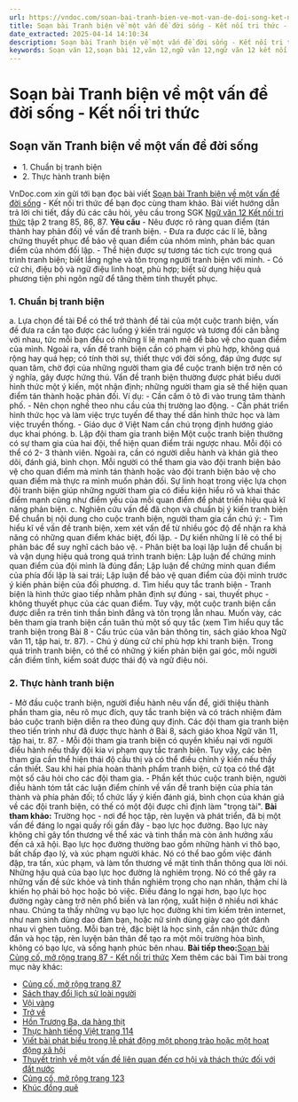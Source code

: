 ```yaml
---
url: https://vndoc.com/soan-bai-tranh-bien-ve-mot-van-de-doi-song-ket-noi-tri-thuc-330542
title: Soạn bài Tranh biện về một vấn đề đời sống - Kết nối tri thức - VnDoc.com
date_extracted: 2025-04-14 14:10:34
description: Soạn bài Tranh biện về một vấn đề đời sống - Kết nối tri thức được VnDoc.com sưu tầm và xin gửi tới bạn đọc cùng tham khảo nhé.
keywords: Soạn văn 12,soạn bài 12,văn 12,ngữ văn 12,ngữ văn 12 kết nối tri thức,soạn ngữ văn 12,giải ngữ văn 12,soạn văn 12 kết nối tri thức,soạn văn 12 kết nối tri thức ngắn nhất,văn 12 kết nối tri thức,soạn văn 12 tập 2 trang 85 Kết nối tri thức,Soạn bài Tranh biện về một vấn đề đời sống Kết nối tri thức,Soạn bài Tranh biện về một vấn đề đời sống,Soạn văn Tranh biện về một vấn đề đời sống,Tranh biện về một vấn đề đời sống,soạn văn 12 tập 2 trang 87,soạn văn 12 tập 2 trang 86
---
```


# Soạn bài Tranh biện về một vấn đề đời sống - Kết nối tri thức
## Soạn văn Tranh biện về một vấn đề đời sống
  * 1\. Chuẩn bị tranh biện
  * 2\. Thực hành tranh biện

VnDoc.com xin gửi tới bạn đọc bài viết [Soạn bài Tranh biện về một vấn đề đời sống](<https://vndoc.com/soan-bai-tranh-bien-ve-mot-van-de-doi-song-ket-noi-tri-thuc-330542>) \- Kết nối tri thức để bạn đọc cùng tham khảo. Bài viết hướng dẫn trả lời chi tiết, đầy đủ các câu hỏi, yêu cầu trong SGK [Ngữ văn 12 Kết nối tri thức](<https://vndoc.com/soan-van-12-ket-noi-tri-thuc>) tập 2 trang 85, 86, 87.
**Yêu cầu**
\- Nêu được rõ ràng quan điểm \(tán thành hay phản đối\) về vấn đề tranh biện.
\- Đưa ra được các lí lē, bằng chứng thuyết phục để bảo vệ quan điểm của nhóm mình, phản bác quan điểm của nhóm đối lập.
\- Thể hiện được sự tương tác tích cực trong quá trình tranh biện; biết lắng nghe và tôn trọng người tranh biện với mình.
\- Có cử chi, điệu bộ và ngữ điệu linh hoạt, phù hợp; biết sử dụng hiệu quả phương tiện phi ngôn ngữ để tăng thêm tính thuyết phục.
### 1\. Chuẩn bị tranh biện
a. Lựa chọn đề tài
Để có thể trở thành đề tài của một cuộc tranh biện, vấn đề đưa ra cần tạo được các luồng ý kiến trái ngược và tương đối cân bằng với nhau, tức mỗi bạn đều có những lí lẽ mạnh mẽ để bảo vệ cho quan điểm của mình. Ngoài ra, vấn đề tranh biện cần có phạm vi phù hợp, không quá rộng hay quá hẹp; có tính thời sự, thiết thực với đời sống, đáp ứng được sự quan tâm, chờ đợi của những người tham gia để cuộc tranh biện trở nên có ý nghĩa, gây được hứng thú. Vấn đề tranh biện thường được phát biểu dưới hình thức một ý kiến, một nhận định; những người tham gia sẽ thể hiện quan điểm tán thành hoặc phản đối. Ví dụ:
\- Cần cấm ô tô đi vào trung tâm thành phố.
\- Nên chọn nghề theo nhu cầu của thị trường lao động.
\- Cần phát triển hình thức học và làm việc trực tuyến để thay thế dần hình thức học và làm việc truyền thống.
\- Giáo dục ở Việt Nam cần chú trọng định hướng giáo dục khai phóng.
b. Lập đội tham gia tranh biện
Một cuộc tranh biện thường có sự tham gia của hai đội, thể hiện quan điểm trái ngược nhau. Mỗi đội có thể có 2- 3 thành viên. Ngoài ra, cần có người diễu hành và khán giả theo dõi, đánh giá, bình chọn. Mỗi người có thể tham gia vào đội tranh biện bảo vệ cho quan điểm mà mình tán thành hoặc vào đội tranh biện bảo vệ cho quan điểm mà thực ra mình muốn phản đối. Sự linh hoạt trong việc lựa chọn đội tranh biện giúp những người tham gia có điều kiện hiểu rõ và khai thác điểm mạnh cũng như điểm yếu của mỗi quan điểm để phát triển hiệu quả kĩ năng phản biện.
c. Nghiên cứu vấn đề đã chọn và chuẩn bị ý kiến tranh biện
Để chuẩn bị nội dung cho cuộc tranh biện, người tham gia cần chú ý:
\- Tìm hiểu kĩ về vấn đề tranh biện, xem xét vấn để từ nhiều góc độ để nhận ra khả năng có những quan điểm khác biệt, đối lập.
\- Dự kiến những lí lẽ có thể bị phản bác để suy nghĩ cách bảo vệ.
\- Phân biệt ba loại lập luận để chuẩn bị và vận dụng hiệu quả trong quá trình tranh biện: Lập luận để chứng minh quan điểm của đội mình là đúng đắn; Lập luận để chứng minh quan điểm của phía đối lập là sai trái; Lập luận để bảo vệ quan điểm của đội mình trước ý kiến phản biện của đối phương.
d. Tìm hiểu quy tắc tranh biện
\- Tranh biện là hình thức giao tiếp nhằm phân định sự đúng - sai, thuyết phục - không thuyết phục của các quan điểm. Tuy vậy, một cuộc tranh biện cần được diễn ra trên tinh thần bình đẳng và tôn trọng lẫn nhau. Muốn vày, các bên tham gia tranh biện cần tuân thủ một số quy tắc \(xem Tìm hiểu quy tắc tranh biện trong Bài 8 - Cấu trúc của văn bản thông tin,  sách giáo khoa Ngữ văn 11, tập hai, tr. 87\).
\- Chú ý dùng cử chỉ phù hợp khi tranh biện. Trong quá trình tranh biện, có thể có những ý kiến phản biện gai góc, mỗi người cần điềm tĩnh, kiểm soát được thái độ và ngữ điệu nói.
### 2\. Thực hành tranh biện
\- Mở đầu cuộc tranh biện, người điều hành nêu vấn để, giới thiệu thành phần tham gia, nêu rõ mục đích, quy tắc tranh biện và có trách nhiệm đảm bảo cuộc tranh biện diễn ra theo đúng quy định. Các đội tham gia tranh biện theo tiến trình như đã được thực hành ở Bài 8, sách giáo khoa Ngữ văn 11, tập hai, tr. 87.
\- Mỗi đội tham gia tranh biện có quyền khiếu nại với người điều hành nếu thấy đội kia vi phạm quy tắc tranh biện. Tuy vậy, các bên tham gia cần thể hiện thái độ cầu thị và có thể điều chỉnh ý kiến nếu thấy cần thiết. Sau khi hai phía hoàn thành phẩm tranh biện, cử tọa có thể đặt một số câu hỏi cho các đội tham gia.
\- Phần kết thúc cuộc tranh biện, người điều hành tóm tắt các luận điểm chính về vấn đề tranh biện của phía tán thành và phía phản đối; tổ chức lấy ý kiến đánh giá, bình chọn của khán giả về các đội tranh biện, có thế có một đội được chỉ định làm "trọng tài".
**Bài tham khảo:**
Trường học - nơi để học tập, rèn luyện và phát triển, đã bị một vấn đề đáng lo ngại quấy rối gần đây - bạo lực học đường. Bạo lực này không chỉ gây tổn thương về thể xác và tinh thần mà còn ảnh hưởng xấu đến cả xã hội. Bạo lực học đường thường bao gồm những hành vi thô bạo, bất chấp đạo lý, và xúc phạm người khác. Nó có thể bao gồm việc đánh đập, tra tấn, xúc phạm, và làm tổn thương về mặt tinh thần thông qua lời nói. Những hậu quả của bạo lực học đường là nghiêm trọng. Nó có thể gây ra những vấn đề sức khỏe và tinh thần nghiêm trọng cho nạn nhân, thậm chí là khiến họ phải bỏ học hoặc bỏ việc. Điều đáng lo ngại hơn, bạo lực học đường ngày càng trở nên phổ biến và lan rộng, xuất hiện ở nhiều nơi khác nhau. Chúng ta thấy những vụ bạo lực học đường khi tìm kiếm trên internet, như nam sinh dùng dao đâm bạn, hoặc nữ sinh dùng giày cao gót đánh nhau vì ghen tuông. Mỗi bạn trẻ, đặc biệt là học sinh, cần nhận thức đúng đắn và học tập, rèn luyện bản thân để tạo ra một môi trường hòa bình, không có bạo lực, và sống hạnh phúc bên nhau.
**Bài tiếp theo:**[Soạn bài Củng cố, mở rộng trang 87 - Kết nối tri thức](<https://vndoc.com/soan-bai-cung-co-mo-rong-trang-87-ket-noi-tri-thuc-330543>)
Xem thêm các bài Tìm bài trong mục này khác:
  * [Củng cố, mở rộng trang 87](</soan-bai-cung-co-mo-rong-trang-87-ket-noi-tri-thuc-330543>)
  * [Sách thay đổi lịch sử loài người](</soan-bai-sach-thay-doi-lich-su-loai-nguoi-ket-noi-tri-thuc-330544>)
  * [Vội vàng](</soan-van-11-bai-voi-vang-140273>)
  * [Trở về](</soan-bai-tro-ve-ket-noi-tri-thuc-330589>)
  * [Hồn Trương Ba, da hàng thịt](</soan-bai-lop-12-hon-truong-ba-da-hang-thit-104570>)
  * [Thực hành tiếng Việt trang 114](</soan-bai-thuc-hanh-tieng-viet-trang-114-lop-12-tap-2-ket-noi-tri-thuc-330592>)
  * [Viết bài phát biểu trong lễ phát động một phong trào hoặc một hoạt động xã hội](</soan-bai-viet-bai-phat-bieu-trong-le-phat-dong-mot-phong-trao-hoac-mot-hoat-dong-xa-hoi-ket-noi-tri-thuc-330699>)
  * [Thuyết trình về một vấn đề liên quan đến cơ hội và thách thức đối với đất nước](</soan-bai-thuyet-trinh-ve-mot-van-de-lien-quan-den-co-hoi-va-thach-thuc-doi-voi-dat-nuoc-ket-noi-tri-thuc-330702>)
  * [Củng cố, mở rộng trang 123](</soan-bai-cung-co-mo-rong-trang-123-ket-noi-tri-thuc-330706>)
  * [Khúc đồng quê](</soan-bai-khuc-dong-que-ket-noi-tri-thuc-330709>)

